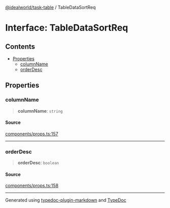 [@idealworld/task-table](../exports.md) / TableDataSortReq

# Interface: TableDataSortReq

## Contents

- [Properties](TableDataSortReq.md#properties)
  - [columnName](TableDataSortReq.md#columnname)
  - [orderDesc](TableDataSortReq.md#orderdesc)

## Properties

### columnName

> **columnName**: `string`

#### Source

[components/props.ts:157](https://github.com/ideal-world/task-table/blob/b775b5f/src/components/props.ts#L157)

***

### orderDesc

> **orderDesc**: `boolean`

#### Source

[components/props.ts:158](https://github.com/ideal-world/task-table/blob/b775b5f/src/components/props.ts#L158)

***

Generated using [typedoc-plugin-markdown](https://www.npmjs.com/package/typedoc-plugin-markdown) and [TypeDoc](https://typedoc.org/)
